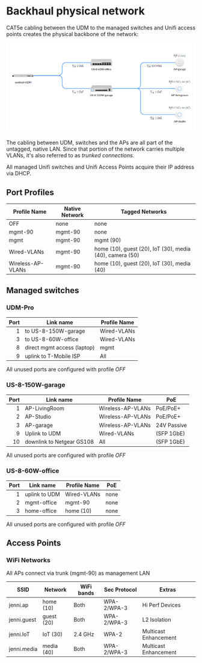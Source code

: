 # Backhaul physical network

CAT5e cabling between the UDM to the managed switches and Unifi access points creates the
physical backbone of the network:

![backhaul topo](/assets/UDP-Pro-topo.png)

The cabling between UDM, switches and the APs are all part of the untagged, native LAN.
Since that portion of the network carries multiple VLANs, it's also referred to as *trunked connections*.

All managed Unifi switches and Unifi Access Points acquire their IP address via DHCP.

## Port Profiles

| Profile Name | Native Network | Tagged Networks |
| ------------ | -------------- | --------------- |
| OFF | none | none |
| mgmt-90 | mgmt-90 | none |
| mgmt | mgmt-90 | mgmt (90) |
| Wired-VLANs | mgmt-90 | home (10), guest (20), IoT (30), media (40), camera (50) |
| Wireless-AP-VLANs | mgmt-90 | home (10), guest (20), IoT (30), media (40) |

## Managed switches

### UDM-Pro

| Port | Link name | Profile Name |
| ---: | --------- | ------------ |
| 1 | to US-8-150W-garage | Wired-VLANs |
| 3 | to US-8-60W-office | Wired-VLANs |
| 8 | direct mgmt access (laptop) | mgmt |
| 9 | uplink to T-Mobile ISP | All |

All unused ports are configured with profile *OFF*

### US-8-150W-garage

| Port | Link name | Profile Name | PoE |
| ---: | --------- | ------------ | --- |
| 1 | AP-LivingRoom | Wireless-AP-VLANs | PoE/PoE+ |
| 2 | AP-Studio | Wireless-AP-VLANs | PoE/PoE+ |
| 3 | AP-garage | Wireless-AP-VLANs | 24V Passive |
| 9 | Uplink to UDM | Wired-VLANs | (SFP 1GbE) |
| 10| downlink to Netgear GS108 | All | (SFP 1GbE) |

All unused ports are configured with profile *OFF*

### US-8-60W-office

| Port | Link name | Profile Name | PoE |
| ---: | --------- | ------------ | --- |
| 1 | uplink to UDM | Wired-VLANs | none |
| 2 | mgmt-office | mgmt-90 | none |
| 3 | home-office | home (10) | none |

All unused ports are configured with profile *OFF*

## Access Points

### WiFi Networks

All APs connect via trunk (mgmt-90) as management LAN

| SSID | Network | WiFi bands | Sec Protocol | Extras |
| ---- | ------- | ---------- | ------------ | ------ |
| jenni.ap | home (10) | Both | WPA-2/WPA-3 | Hi Perf Devices |
| jenni.guest | guest (20) | Both | WPA-2/WPA-3 | L2 Isolation |
| jenni.IoT | IoT (30) | 2.4 GHz | WPA-2 | Multicast Enhancement |
| jenni.media | media (40) | Both | WPA-2/WPA-3 | Multicast Enhancement |
